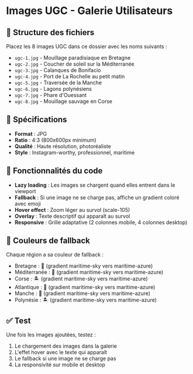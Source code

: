 # Images UGC - Galerie Utilisateurs

## 📁 Structure des fichiers

Placez les 8 images UGC dans ce dossier avec les noms suivants :

- `ugc-1.jpg` - Mouillage paradisiaque en Bretagne
- `ugc-2.jpg` - Coucher de soleil sur la Méditerranée  
- `ugc-3.jpg` - Calanques de Bonifacio
- `ugc-4.jpg` - Port de La Rochelle au petit matin
- `ugc-5.jpg` - Traversée de la Manche
- `ugc-6.jpg` - Lagons polynésiens
- `ugc-7.jpg` - Phare d'Ouessant
- `ugc-8.jpg` - Mouillage sauvage en Corse

## 📐 Spécifications

- **Format** : JPG
- **Ratio** : 4:3 (800x600px minimum)
- **Qualité** : Haute résolution, photoréaliste
- **Style** : Instagram-worthy, professionnel, maritime

## 🔧 Fonctionnalités du code

- **Lazy loading** : Les images se chargent quand elles entrent dans le viewport
- **Fallback** : Si une image ne se charge pas, affiche un gradient coloré avec emoji
- **Hover effect** : Zoom léger au survol (scale-105)
- **Overlay** : Texte descriptif qui apparaît au survol
- **Responsive** : Grille adaptative (2 colonnes mobile, 4 colonnes desktop)

## 🎨 Couleurs de fallback

Chaque région a sa couleur de fallback :
- Bretagne : 🏴󠁧󠁢󠁥󠁮󠁧󠁿 (gradient maritime-sky vers maritime-azure)
- Méditerranée : 🌊 (gradient maritime-sky vers maritime-azure)
- Corse : 🏝️ (gradient maritime-sky vers maritime-azure)
- Atlantique : 🌊 (gradient maritime-sky vers maritime-azure)
- Manche : 🌊 (gradient maritime-sky vers maritime-azure)
- Polynésie : 🏝️ (gradient maritime-sky vers maritime-azure)

## ✅ Test

Une fois les images ajoutées, testez :
1. Le chargement des images dans la galerie
2. L'effet hover avec le texte qui apparaît
3. Le fallback si une image ne se charge pas
4. La responsivité sur mobile et desktop
